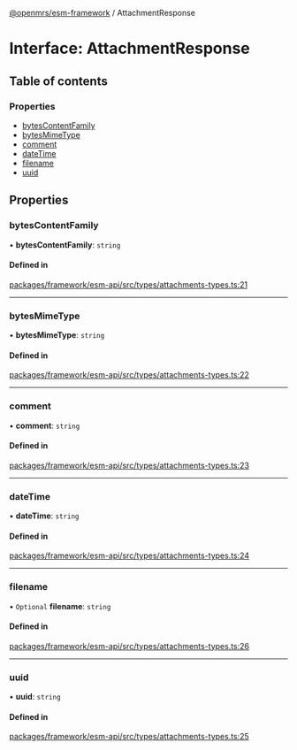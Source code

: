 [@openmrs/esm-framework](../API.md) / AttachmentResponse

# Interface: AttachmentResponse

## Table of contents

### Properties

- [bytesContentFamily](AttachmentResponse.md#bytescontentfamily)
- [bytesMimeType](AttachmentResponse.md#bytesmimetype)
- [comment](AttachmentResponse.md#comment)
- [dateTime](AttachmentResponse.md#datetime)
- [filename](AttachmentResponse.md#filename)
- [uuid](AttachmentResponse.md#uuid)

## Properties

### bytesContentFamily

• **bytesContentFamily**: `string`

#### Defined in

[packages/framework/esm-api/src/types/attachments-types.ts:21](https://github.com/its-kios09/openmrs-esm-core/blob/main/packages/framework/esm-api/src/types/attachments-types.ts#L21)

___

### bytesMimeType

• **bytesMimeType**: `string`

#### Defined in

[packages/framework/esm-api/src/types/attachments-types.ts:22](https://github.com/its-kios09/openmrs-esm-core/blob/main/packages/framework/esm-api/src/types/attachments-types.ts#L22)

___

### comment

• **comment**: `string`

#### Defined in

[packages/framework/esm-api/src/types/attachments-types.ts:23](https://github.com/its-kios09/openmrs-esm-core/blob/main/packages/framework/esm-api/src/types/attachments-types.ts#L23)

___

### dateTime

• **dateTime**: `string`

#### Defined in

[packages/framework/esm-api/src/types/attachments-types.ts:24](https://github.com/its-kios09/openmrs-esm-core/blob/main/packages/framework/esm-api/src/types/attachments-types.ts#L24)

___

### filename

• `Optional` **filename**: `string`

#### Defined in

[packages/framework/esm-api/src/types/attachments-types.ts:26](https://github.com/its-kios09/openmrs-esm-core/blob/main/packages/framework/esm-api/src/types/attachments-types.ts#L26)

___

### uuid

• **uuid**: `string`

#### Defined in

[packages/framework/esm-api/src/types/attachments-types.ts:25](https://github.com/its-kios09/openmrs-esm-core/blob/main/packages/framework/esm-api/src/types/attachments-types.ts#L25)
